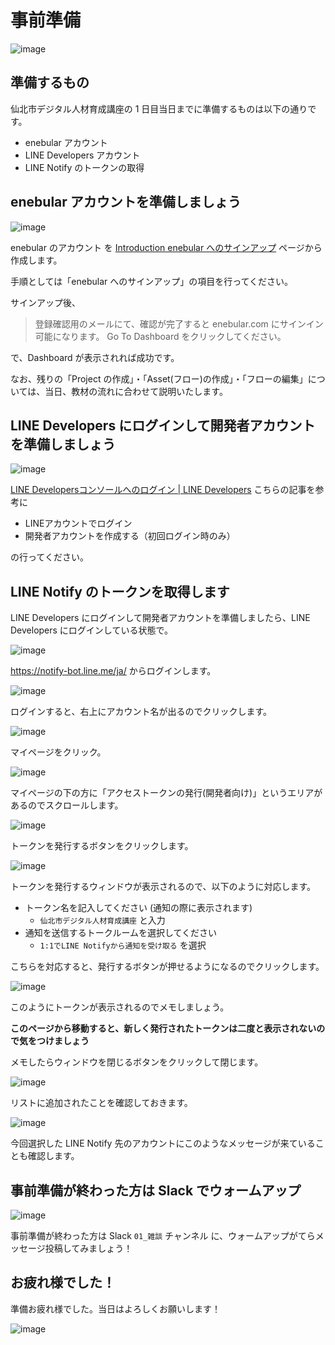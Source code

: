 # 事前準備

![image](https://i.gyazo.com/0176781befd1319f6cb47f8917744b94.png)

## 準備するもの

仙北市デジタル人材育成講座の 1 日目当日までに準備するものは以下の通りです。

- enebular アカウント
- LINE Developers アカウント
- LINE Notify のトークンの取得

## enebular アカウントを準備しましょう

![image](https://i.gyazo.com/2a321664c77d272e80ce5968620f4751.jpg)

enebular のアカウント を [Introduction enebular へのサインアップ](https://docs.enebular.com/ja/GetStarted/Introduction.html) ページから作成します。

手順としては「enebular へのサインアップ」の項目を行ってください。

サインアップ後、

> 登録確認用のメールにて、確認が完了すると enebular.com にサインイン可能になります。 Go To Dashboard をクリックしてください。

で、Dashboard が表示されれば成功です。

なお、残りの「Project の作成」・「Asset(フロー)の作成」・「フローの編集」については、当日、教材の流れに合わせて説明いたします。

## LINE Developers にログインして開発者アカウントを準備しましょう

![image](https://i.gyazo.com/85a3eb024078ca76b85867ed4f069613.png)

[LINE Developersコンソールへのログイン \| LINE Developers](https://developers.line.biz/ja/docs/line-developers-console/login-account/#log-in-to-line-developers-console) こちらの記事を参考に

- LINEアカウントでログイン
- 開発者アカウントを作成する（初回ログイン時のみ）

の行ってください。

## LINE Notify のトークンを取得します

LINE Developers にログインして開発者アカウントを準備しましたら、LINE Developers にログインしている状態で。

![image](https://i.gyazo.com/c45ee309aa6793bc12f67c24f3a905ce.png)

https://notify-bot.line.me/ja/ からログインします。

![image](https://i.gyazo.com/bf26cdcf093a783aee4ff510ec9ddb68.png)

ログインすると、右上にアカウント名が出るのでクリックします。

![image](https://i.gyazo.com/7cdb07c7e588bac278a5fb0b2dbc9d83.png)

マイページをクリック。

![image](https://i.gyazo.com/0c48f49af1be4e5e7c789366c0b838cf.png)

マイページの下の方に「アクセストークンの発行(開発者向け)」というエリアがあるのでスクロールします。

![image](https://i.gyazo.com/bbba9909e0437e487718479953b198ff.png)

トークンを発行するボタンをクリックします。

![image](https://i.gyazo.com/8b376fb072a859e37f0bd318b8121ba7.png)

トークンを発行するウィンドウが表示されるので、以下のように対応します。

- トークン名を記入してください (通知の際に表示されます)
  - `仙北市デジタル人材育成講座` と入力
- 通知を送信するトークルームを選択してください
  - `1:1でLINE Notifyから通知を受け取る` を選択

こちらを対応すると、発行するボタンが押せるようになるのでクリックします。

![image](https://i.gyazo.com/abee7f38d2db6897c61cdb42fc29a83c.png)

このようにトークンが表示されるのでメモしましょう。

**このページから移動すると、新しく発行されたトークンは二度と表示されないので気をつけましょう**

メモしたらウィンドウを閉じるボタンをクリックして閉じます。

![image](https://i.gyazo.com/e99937e96aa79307b36802fc1ed01f49.png)

リストに追加されたことを確認しておきます。

![image](https://i.gyazo.com/4ba0febf1d886d32810ff5e57b805e07.png)

今回選択した LINE Notify 先のアカウントにこのようなメッセージが来ていることも確認します。

## 事前準備が終わった方は Slack でウォームアップ

![image](https://i.gyazo.com/c692b0d7f162b094547e48c3528d0e71.png)

事前準備が終わった方は Slack `01_雑談` チャンネル に、ウォームアップがてらメッセージ投稿してみましょう！

## お疲れ様でした！

準備お疲れ様でした。当日はよろしくお願いします！

![image](https://i.gyazo.com/0f8f92c5bbf7c06dbe7e899060bbb35f.png)
